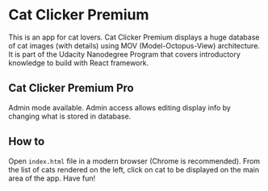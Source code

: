 # Cat Clicker Premium

This is an app for cat lovers. Cat Clicker Premium displays a huge database of cat images (with details) using MOV (Model-Octopus-View) architecture. It is part of the Udacity Nanodegree Program that covers introductory knowledge to build with React framework.

## Cat Clicker Premium Pro

Admin mode available. Admin access allows editing display info by changing what is stored in database.

## How to

Open `index.html` file in a modern browser (Chrome is recommended). From the list of cats rendered on the left, click on cat to be displayed on the main area of the app. Have fun!
